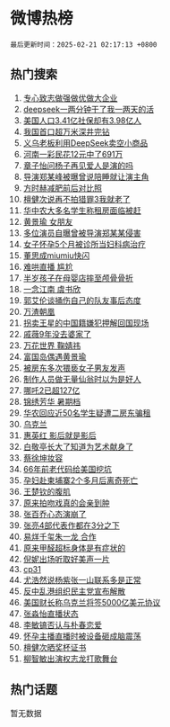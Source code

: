 # 微博热榜

`最后更新时间：2025-02-21 02:17:13 +0800`

## 热门搜索

1. [专心致志做强做优做大企业](https://m.weibo.cn/search?containerid=100103type%3D1%26t%3D10%26q%3D%23%E4%B8%93%E5%BF%83%E8%87%B4%E5%BF%97%E5%81%9A%E5%BC%BA%E5%81%9A%E4%BC%98%E5%81%9A%E5%A4%A7%E4%BC%81%E4%B8%9A%23&stream_entry_id=51&isnewpage=1&extparam=seat%3D1%26q%3D%2523%25E4%25B8%2593%25E5%25BF%2583%25E8%2587%25B4%25E5%25BF%2597%25E5%2581%259A%25E5%25BC%25BA%25E5%2581%259A%25E4%25BC%2598%25E5%2581%259A%25E5%25A4%25A7%25E4%25BC%2581%25E4%25B8%259A%2523%26filter_type%3Drealtimehot%26stream_entry_id%3D51%26c_type%3D51%26dgr%3D0%26cate%3D10103%26pos%3D0%26display_time%3D1740075431%26pre_seqid%3D1740075431488018945603)
1. [deepseek一两分钟干了我一两天的活](https://m.weibo.cn/search?containerid=100103type%3D1%26t%3D10%26q%3D%23deepseek%E4%B8%80%E4%B8%A4%E5%88%86%E9%92%9F%E5%B9%B2%E4%BA%86%E6%88%91%E4%B8%80%E4%B8%A4%E5%A4%A9%E7%9A%84%E6%B4%BB%23&stream_entry_id=31&isnewpage=1&extparam=seat%3D1%26filter_type%3Drealtimehot%26pos%3D0%26c_type%3D31%26cate%3D5001%26lcate%3D5001%26q%3D%2523deepseek%25E4%25B8%2580%25E4%25B8%25A4%25E5%2588%2586%25E9%2592%259F%25E5%25B9%25B2%25E4%25BA%2586%25E6%2588%2591%25E4%25B8%2580%25E4%25B8%25A4%25E5%25A4%25A9%25E7%259A%2584%25E6%25B4%25BB%2523%26stream_entry_id%3D31%26flag%3D16%26dgr%3D0%26realpos%3D1%26band_rank%3D1%26display_time%3D1740075431%26pre_seqid%3D1740075431488018945603)
1. [美国人口3.41亿社保却有3.98亿人](https://m.weibo.cn/search?containerid=100103type%3D1%26t%3D10%26q%3D%23%E7%BE%8E%E5%9B%BD%E4%BA%BA%E5%8F%A33.41%E4%BA%BF%E7%A4%BE%E4%BF%9D%E5%8D%B4%E6%9C%893.98%E4%BA%BF%E4%BA%BA%23&stream_entry_id=31&isnewpage=1&extparam=seat%3D1%26filter_type%3Drealtimehot%26pos%3D1%26c_type%3D31%26cate%3D5001%26lcate%3D5001%26q%3D%2523%25E7%25BE%258E%25E5%259B%25BD%25E4%25BA%25BA%25E5%258F%25A33.41%25E4%25BA%25BF%25E7%25A4%25BE%25E4%25BF%259D%25E5%258D%25B4%25E6%259C%25893.98%25E4%25BA%25BF%25E4%25BA%25BA%2523%26stream_entry_id%3D31%26flag%3D0%26dgr%3D0%26realpos%3D2%26band_rank%3D2%26display_time%3D1740075431%26pre_seqid%3D1740075431488018945603)
1. [我国首口超万米深井完钻](https://m.weibo.cn/search?containerid=100103type%3D1%26t%3D10%26q%3D%23%E6%88%91%E5%9B%BD%E9%A6%96%E5%8F%A3%E8%B6%85%E4%B8%87%E7%B1%B3%E6%B7%B1%E4%BA%95%E5%AE%8C%E9%92%BB%23&stream_entry_id=31&isnewpage=1&extparam=seat%3D1%26filter_type%3Drealtimehot%26pos%3D2%26c_type%3D31%26cate%3D5001%26lcate%3D5001%26q%3D%2523%25E6%2588%2591%25E5%259B%25BD%25E9%25A6%2596%25E5%258F%25A3%25E8%25B6%2585%25E4%25B8%2587%25E7%25B1%25B3%25E6%25B7%25B1%25E4%25BA%2595%25E5%25AE%258C%25E9%2592%25BB%2523%26stream_entry_id%3D31%26flag%3D0%26dgr%3D0%26realpos%3D3%26band_rank%3D3%26display_time%3D1740075431%26pre_seqid%3D1740075431488018945603)
1. [义乌老板利用DeepSeek卖空小商品](https://m.weibo.cn/search?containerid=100103type%3D1%26t%3D10%26q%3D%23%E4%B9%89%E4%B9%8C%E8%80%81%E6%9D%BF%E5%88%A9%E7%94%A8DeepSeek%E5%8D%96%E7%A9%BA%E5%B0%8F%E5%95%86%E5%93%81%23&stream_entry_id=31&isnewpage=1&extparam=seat%3D1%26filter_type%3Drealtimehot%26pos%3D3%26c_type%3D31%26cate%3D5001%26lcate%3D5001%26q%3D%2523%25E4%25B9%2589%25E4%25B9%258C%25E8%2580%2581%25E6%259D%25BF%25E5%2588%25A9%25E7%2594%25A8DeepSeek%25E5%258D%2596%25E7%25A9%25BA%25E5%25B0%258F%25E5%2595%2586%25E5%2593%2581%2523%26stream_entry_id%3D31%26flag%3D2%26dgr%3D0%26realpos%3D4%26band_rank%3D4%26display_time%3D1740075431%26pre_seqid%3D1740075431488018945603)
1. [河南一彩民花12元中了691万](https://m.weibo.cn/search?containerid=100103type%3D1%26t%3D10%26q%3D%23%E6%B2%B3%E5%8D%97%E4%B8%80%E5%BD%A9%E6%B0%91%E8%8A%B112%E5%85%83%E4%B8%AD%E4%BA%86691%E4%B8%87%23&stream_entry_id=31&isnewpage=1&extparam=seat%3D1%26filter_type%3Drealtimehot%26pos%3D4%26c_type%3D31%26cate%3D5001%26lcate%3D5001%26q%3D%2523%25E6%25B2%25B3%25E5%258D%2597%25E4%25B8%2580%25E5%25BD%25A9%25E6%25B0%2591%25E8%258A%25B112%25E5%2585%2583%25E4%25B8%25AD%25E4%25BA%2586691%25E4%25B8%2587%2523%26stream_entry_id%3D31%26flag%3D1%26dgr%3D0%26realpos%3D5%26band_rank%3D5%26display_time%3D1740075431%26pre_seqid%3D1740075431488018945603)
1. [章子怡问杨子再见爱人是演的吗](https://m.weibo.cn/search?containerid=100103type%3D1%26t%3D10%26q%3D%E7%AB%A0%E5%AD%90%E6%80%A1%E9%97%AE%E6%9D%A8%E5%AD%90%E5%86%8D%E8%A7%81%E7%88%B1%E4%BA%BA%E6%98%AF%E6%BC%94%E7%9A%84%E5%90%97&stream_entry_id=31&isnewpage=1&extparam=seat%3D1%26filter_type%3Drealtimehot%26pos%3D5%26c_type%3D31%26cate%3D5001%26lcate%3D5001%26q%3D%25E7%25AB%25A0%25E5%25AD%2590%25E6%2580%25A1%25E9%2597%25AE%25E6%259D%25A8%25E5%25AD%2590%25E5%2586%258D%25E8%25A7%2581%25E7%2588%25B1%25E4%25BA%25BA%25E6%2598%25AF%25E6%25BC%2594%25E7%259A%2584%25E5%2590%2597%26stream_entry_id%3D31%26flag%3D2%26dgr%3D0%26realpos%3D6%26band_rank%3D6%26display_time%3D1740075431%26pre_seqid%3D1740075431488018945603)
1. [导演郑某峰被曝曾说陪睡就让演主角](https://m.weibo.cn/search?containerid=100103type%3D1%26t%3D10%26q%3D%23%E5%AF%BC%E6%BC%94%E9%83%91%E6%9F%90%E5%B3%B0%E8%A2%AB%E6%9B%9D%E6%9B%BE%E8%AF%B4%E9%99%AA%E7%9D%A1%E5%B0%B1%E8%AE%A9%E6%BC%94%E4%B8%BB%E8%A7%92%23&stream_entry_id=31&isnewpage=1&extparam=seat%3D1%26filter_type%3Drealtimehot%26pos%3D6%26c_type%3D31%26cate%3D5001%26lcate%3D5001%26q%3D%2523%25E5%25AF%25BC%25E6%25BC%2594%25E9%2583%2591%25E6%259F%2590%25E5%25B3%25B0%25E8%25A2%25AB%25E6%259B%259D%25E6%259B%25BE%25E8%25AF%25B4%25E9%2599%25AA%25E7%259D%25A1%25E5%25B0%25B1%25E8%25AE%25A9%25E6%25BC%2594%25E4%25B8%25BB%25E8%25A7%2592%2523%26stream_entry_id%3D31%26flag%3D0%26dgr%3D0%26realpos%3D7%26band_rank%3D7%26display_time%3D1740075431%26pre_seqid%3D1740075431488018945603)
1. [方时赫减肥前后对比照](https://m.weibo.cn/search?containerid=100103type%3D1%26t%3D10%26q%3D%23%E6%96%B9%E6%97%B6%E8%B5%AB%E5%87%8F%E8%82%A5%E5%89%8D%E5%90%8E%E5%AF%B9%E6%AF%94%E7%85%A7%23&stream_entry_id=31&isnewpage=1&extparam=seat%3D1%26filter_type%3Drealtimehot%26pos%3D7%26c_type%3D31%26cate%3D5001%26lcate%3D5001%26q%3D%2523%25E6%2596%25B9%25E6%2597%25B6%25E8%25B5%25AB%25E5%2587%258F%25E8%2582%25A5%25E5%2589%258D%25E5%2590%258E%25E5%25AF%25B9%25E6%25AF%2594%25E7%2585%25A7%2523%26stream_entry_id%3D31%26flag%3D0%26dgr%3D0%26realpos%3D8%26band_rank%3D8%26display_time%3D1740075431%26pre_seqid%3D1740075431488018945603)
1. [檀健次说再不拍猎罪3我就老了](https://m.weibo.cn/search?containerid=100103type%3D1%26t%3D10%26q%3D%23%E6%AA%80%E5%81%A5%E6%AC%A1%E8%AF%B4%E5%86%8D%E4%B8%8D%E6%8B%8D%E7%8C%8E%E7%BD%AA3%E6%88%91%E5%B0%B1%E8%80%81%E4%BA%86%23&stream_entry_id=31&isnewpage=1&extparam=seat%3D1%26filter_type%3Drealtimehot%26pos%3D8%26c_type%3D31%26cate%3D5001%26lcate%3D5001%26q%3D%2523%25E6%25AA%2580%25E5%2581%25A5%25E6%25AC%25A1%25E8%25AF%25B4%25E5%2586%258D%25E4%25B8%258D%25E6%258B%258D%25E7%258C%258E%25E7%25BD%25AA3%25E6%2588%2591%25E5%25B0%25B1%25E8%2580%2581%25E4%25BA%2586%2523%26stream_entry_id%3D31%26flag%3D0%26dgr%3D0%26realpos%3D9%26band_rank%3D9%26display_time%3D1740075431%26pre_seqid%3D1740075431488018945603)
1. [华中农大多名学生称租房面临被赶](https://m.weibo.cn/search?containerid=100103type%3D1%26t%3D10%26q%3D%23%E5%8D%8E%E4%B8%AD%E5%86%9C%E5%A4%A7%E5%A4%9A%E5%90%8D%E5%AD%A6%E7%94%9F%E7%A7%B0%E7%A7%9F%E6%88%BF%E9%9D%A2%E4%B8%B4%E8%A2%AB%E8%B5%B6%23&stream_entry_id=31&isnewpage=1&extparam=seat%3D1%26filter_type%3Drealtimehot%26pos%3D9%26c_type%3D31%26cate%3D5001%26lcate%3D5001%26q%3D%2523%25E5%258D%258E%25E4%25B8%25AD%25E5%2586%259C%25E5%25A4%25A7%25E5%25A4%259A%25E5%2590%258D%25E5%25AD%25A6%25E7%2594%259F%25E7%25A7%25B0%25E7%25A7%259F%25E6%2588%25BF%25E9%259D%25A2%25E4%25B8%25B4%25E8%25A2%25AB%25E8%25B5%25B6%2523%26stream_entry_id%3D31%26flag%3D1%26dgr%3D0%26realpos%3D10%26band_rank%3D10%26display_time%3D1740075431%26pre_seqid%3D1740075431488018945603)
1. [黄景瑜 女朋友](https://m.weibo.cn/search?containerid=100103type%3D1%26t%3D10%26q%3D%E9%BB%84%E6%99%AF%E7%91%9C+%E5%A5%B3%E6%9C%8B%E5%8F%8B&stream_entry_id=31&isnewpage=1&extparam=seat%3D1%26filter_type%3Drealtimehot%26pos%3D10%26c_type%3D31%26cate%3D5001%26lcate%3D5001%26q%3D%25E9%25BB%2584%25E6%2599%25AF%25E7%2591%259C%2520%25E5%25A5%25B3%25E6%259C%258B%25E5%258F%258B%26stream_entry_id%3D31%26flag%3D2%26dgr%3D0%26realpos%3D11%26band_rank%3D11%26display_time%3D1740075431%26pre_seqid%3D1740075431488018945603)
1. [多位演员自曝曾被导演郑某某侵害](https://m.weibo.cn/search?containerid=100103type%3D1%26t%3D10%26q%3D%23%E5%A4%9A%E4%BD%8D%E6%BC%94%E5%91%98%E8%87%AA%E6%9B%9D%E6%9B%BE%E8%A2%AB%E5%AF%BC%E6%BC%94%E9%83%91%E6%9F%90%E6%9F%90%E4%BE%B5%E5%AE%B3%23&stream_entry_id=31&isnewpage=1&extparam=seat%3D1%26filter_type%3Drealtimehot%26pos%3D11%26c_type%3D31%26cate%3D5001%26lcate%3D5001%26q%3D%2523%25E5%25A4%259A%25E4%25BD%258D%25E6%25BC%2594%25E5%2591%2598%25E8%2587%25AA%25E6%259B%259D%25E6%259B%25BE%25E8%25A2%25AB%25E5%25AF%25BC%25E6%25BC%2594%25E9%2583%2591%25E6%259F%2590%25E6%259F%2590%25E4%25BE%25B5%25E5%25AE%25B3%2523%26stream_entry_id%3D31%26flag%3D2%26dgr%3D0%26realpos%3D12%26band_rank%3D12%26display_time%3D1740075431%26pre_seqid%3D1740075431488018945603)
1. [女子怀孕5个月被诊所当妇科病治疗](https://m.weibo.cn/search?containerid=100103type%3D1%26t%3D10%26q%3D%23%E5%A5%B3%E5%AD%90%E6%80%80%E5%AD%955%E4%B8%AA%E6%9C%88%E8%A2%AB%E8%AF%8A%E6%89%80%E5%BD%93%E5%A6%87%E7%A7%91%E7%97%85%E6%B2%BB%E7%96%97%23&stream_entry_id=31&isnewpage=1&extparam=seat%3D1%26filter_type%3Drealtimehot%26pos%3D12%26c_type%3D31%26cate%3D5001%26lcate%3D5001%26q%3D%2523%25E5%25A5%25B3%25E5%25AD%2590%25E6%2580%2580%25E5%25AD%25955%25E4%25B8%25AA%25E6%259C%2588%25E8%25A2%25AB%25E8%25AF%258A%25E6%2589%2580%25E5%25BD%2593%25E5%25A6%2587%25E7%25A7%2591%25E7%2597%2585%25E6%25B2%25BB%25E7%2596%2597%2523%26stream_entry_id%3D31%26flag%3D2%26dgr%3D0%26realpos%3D13%26band_rank%3D13%26display_time%3D1740075431%26pre_seqid%3D1740075431488018945603)
1. [董思成miumiu快闪](https://m.weibo.cn/search?containerid=100103type%3D1%26t%3D10%26q%3D%23%E8%91%A3%E6%80%9D%E6%88%90miumiu%E5%BF%AB%E9%97%AA%23&stream_entry_id=31&isnewpage=1&extparam=seat%3D1%26filter_type%3Drealtimehot%26pos%3D13%26c_type%3D31%26cate%3D5001%26lcate%3D5001%26q%3D%2523%25E8%2591%25A3%25E6%2580%259D%25E6%2588%2590miumiu%25E5%25BF%25AB%25E9%2597%25AA%2523%26stream_entry_id%3D31%26flag%3D1%26dgr%3D0%26realpos%3D14%26band_rank%3D14%26display_time%3D1740075431%26pre_seqid%3D1740075431488018945603)
1. [难哄直播 尴尬](https://m.weibo.cn/search?containerid=100103type%3D1%26t%3D10%26q%3D%E9%9A%BE%E5%93%84%E7%9B%B4%E6%92%AD+%E5%B0%B4%E5%B0%AC&stream_entry_id=31&isnewpage=1&extparam=seat%3D1%26filter_type%3Drealtimehot%26pos%3D14%26c_type%3D31%26cate%3D5001%26lcate%3D5001%26q%3D%25E9%259A%25BE%25E5%2593%2584%25E7%259B%25B4%25E6%2592%25AD%2520%25E5%25B0%25B4%25E5%25B0%25AC%26stream_entry_id%3D31%26flag%3D0%26dgr%3D0%26realpos%3D15%26band_rank%3D15%26display_time%3D1740075431%26pre_seqid%3D1740075431488018945603)
1. [半岁孩子在母婴店摔至颅骨骨折](https://m.weibo.cn/search?containerid=100103type%3D1%26t%3D10%26q%3D%23%E5%8D%8A%E5%B2%81%E5%AD%A9%E5%AD%90%E5%9C%A8%E6%AF%8D%E5%A9%B4%E5%BA%97%E6%91%94%E8%87%B3%E9%A2%85%E9%AA%A8%E9%AA%A8%E6%8A%98%23&stream_entry_id=31&isnewpage=1&extparam=seat%3D1%26filter_type%3Drealtimehot%26pos%3D15%26c_type%3D31%26cate%3D5001%26lcate%3D5001%26q%3D%2523%25E5%258D%258A%25E5%25B2%2581%25E5%25AD%25A9%25E5%25AD%2590%25E5%259C%25A8%25E6%25AF%258D%25E5%25A9%25B4%25E5%25BA%2597%25E6%2591%2594%25E8%2587%25B3%25E9%25A2%2585%25E9%25AA%25A8%25E9%25AA%25A8%25E6%258A%2598%2523%26stream_entry_id%3D31%26flag%3D0%26dgr%3D0%26realpos%3D16%26band_rank%3D16%26display_time%3D1740075431%26pre_seqid%3D1740075431488018945603)
1. [一念江南 虞书欣](https://m.weibo.cn/search?containerid=100103type%3D1%26t%3D10%26q%3D%E4%B8%80%E5%BF%B5%E6%B1%9F%E5%8D%97+%E8%99%9E%E4%B9%A6%E6%AC%A3&stream_entry_id=31&isnewpage=1&extparam=seat%3D1%26filter_type%3Drealtimehot%26pos%3D16%26c_type%3D31%26cate%3D5001%26lcate%3D5001%26q%3D%25E4%25B8%2580%25E5%25BF%25B5%25E6%25B1%259F%25E5%258D%2597%2520%25E8%2599%259E%25E4%25B9%25A6%25E6%25AC%25A3%26stream_entry_id%3D31%26flag%3D0%26dgr%3D0%26realpos%3D17%26band_rank%3D17%26display_time%3D1740075431%26pre_seqid%3D1740075431488018945603)
1. [郭艾伦谈捅伤自己的队友事后态度](https://m.weibo.cn/search?containerid=100103type%3D1%26t%3D10%26q%3D%23%E9%83%AD%E8%89%BE%E4%BC%A6%E8%B0%88%E6%8D%85%E4%BC%A4%E8%87%AA%E5%B7%B1%E7%9A%84%E9%98%9F%E5%8F%8B%E4%BA%8B%E5%90%8E%E6%80%81%E5%BA%A6%23&stream_entry_id=31&isnewpage=1&extparam=seat%3D1%26filter_type%3Drealtimehot%26pos%3D17%26c_type%3D31%26cate%3D5001%26lcate%3D5001%26q%3D%2523%25E9%2583%25AD%25E8%2589%25BE%25E4%25BC%25A6%25E8%25B0%2588%25E6%258D%2585%25E4%25BC%25A4%25E8%2587%25AA%25E5%25B7%25B1%25E7%259A%2584%25E9%2598%259F%25E5%258F%258B%25E4%25BA%258B%25E5%2590%258E%25E6%2580%2581%25E5%25BA%25A6%2523%26stream_entry_id%3D31%26flag%3D0%26dgr%3D0%26realpos%3D18%26band_rank%3D18%26display_time%3D1740075431%26pre_seqid%3D1740075431488018945603)
1. [万渣朝凰](https://m.weibo.cn/search?containerid=100103type%3D1%26t%3D10%26q%3D%E4%B8%87%E6%B8%A3%E6%9C%9D%E5%87%B0&stream_entry_id=31&isnewpage=1&extparam=seat%3D1%26filter_type%3Drealtimehot%26pos%3D18%26c_type%3D31%26cate%3D5001%26lcate%3D5001%26q%3D%25E4%25B8%2587%25E6%25B8%25A3%25E6%259C%259D%25E5%2587%25B0%26stream_entry_id%3D31%26flag%3D0%26dgr%3D0%26realpos%3D19%26band_rank%3D19%26display_time%3D1740075431%26pre_seqid%3D1740075431488018945603)
1. [拐卖王星的中国籍嫌犯押解回国现场](https://m.weibo.cn/search?containerid=100103type%3D1%26t%3D10%26q%3D%23%E6%8B%90%E5%8D%96%E7%8E%8B%E6%98%9F%E7%9A%84%E4%B8%AD%E5%9B%BD%E7%B1%8D%E5%AB%8C%E7%8A%AF%E6%8A%BC%E8%A7%A3%E5%9B%9E%E5%9B%BD%E7%8E%B0%E5%9C%BA%23&stream_entry_id=31&isnewpage=1&extparam=seat%3D1%26filter_type%3Drealtimehot%26pos%3D19%26c_type%3D31%26cate%3D5001%26lcate%3D5001%26q%3D%2523%25E6%258B%2590%25E5%258D%2596%25E7%258E%258B%25E6%2598%259F%25E7%259A%2584%25E4%25B8%25AD%25E5%259B%25BD%25E7%25B1%258D%25E5%25AB%258C%25E7%258A%25AF%25E6%258A%25BC%25E8%25A7%25A3%25E5%259B%259E%25E5%259B%25BD%25E7%258E%25B0%25E5%259C%25BA%2523%26stream_entry_id%3D31%26flag%3D0%26dgr%3D0%26realpos%3D20%26band_rank%3D20%26display_time%3D1740075431%26pre_seqid%3D1740075431488018945603)
1. [戚薇9年没去婆家了](https://m.weibo.cn/search?containerid=100103type%3D1%26t%3D10%26q%3D%23%E6%88%9A%E8%96%879%E5%B9%B4%E6%B2%A1%E5%8E%BB%E5%A9%86%E5%AE%B6%E4%BA%86%23&stream_entry_id=31&isnewpage=1&extparam=seat%3D1%26filter_type%3Drealtimehot%26pos%3D20%26c_type%3D31%26cate%3D5001%26lcate%3D5001%26q%3D%2523%25E6%2588%259A%25E8%2596%25879%25E5%25B9%25B4%25E6%25B2%25A1%25E5%258E%25BB%25E5%25A9%2586%25E5%25AE%25B6%25E4%25BA%2586%2523%26stream_entry_id%3D31%26flag%3D0%26dgr%3D0%26realpos%3D21%26band_rank%3D21%26display_time%3D1740075431%26pre_seqid%3D1740075431488018945603)
1. [万花世界 鞠婧祎](https://m.weibo.cn/search?containerid=100103type%3D1%26t%3D10%26q%3D%E4%B8%87%E8%8A%B1%E4%B8%96%E7%95%8C+%E9%9E%A0%E5%A9%A7%E7%A5%8E&stream_entry_id=31&isnewpage=1&extparam=seat%3D1%26filter_type%3Drealtimehot%26pos%3D21%26c_type%3D31%26cate%3D5001%26lcate%3D5001%26q%3D%25E4%25B8%2587%25E8%258A%25B1%25E4%25B8%2596%25E7%2595%258C%2520%25E9%259E%25A0%25E5%25A9%25A7%25E7%25A5%258E%26stream_entry_id%3D31%26flag%3D0%26dgr%3D0%26realpos%3D22%26band_rank%3D22%26display_time%3D1740075431%26pre_seqid%3D1740075431488018945603)
1. [富国岛偶遇黄景瑜](https://m.weibo.cn/search?containerid=100103type%3D1%26t%3D10%26q%3D%23%E5%AF%8C%E5%9B%BD%E5%B2%9B%E5%81%B6%E9%81%87%E9%BB%84%E6%99%AF%E7%91%9C%23&stream_entry_id=31&isnewpage=1&extparam=seat%3D1%26filter_type%3Drealtimehot%26pos%3D22%26c_type%3D31%26cate%3D5001%26lcate%3D5001%26q%3D%2523%25E5%25AF%258C%25E5%259B%25BD%25E5%25B2%259B%25E5%2581%25B6%25E9%2581%2587%25E9%25BB%2584%25E6%2599%25AF%25E7%2591%259C%2523%26stream_entry_id%3D31%26flag%3D0%26dgr%3D0%26realpos%3D23%26band_rank%3D23%26display_time%3D1740075431%26pre_seqid%3D1740075431488018945603)
1. [被房东多次猥亵女子男友发声](https://m.weibo.cn/search?containerid=100103type%3D1%26t%3D10%26q%3D%23%E8%A2%AB%E6%88%BF%E4%B8%9C%E5%A4%9A%E6%AC%A1%E7%8C%A5%E4%BA%B5%E5%A5%B3%E5%AD%90%E7%94%B7%E5%8F%8B%E5%8F%91%E5%A3%B0%23&stream_entry_id=31&isnewpage=1&extparam=seat%3D1%26filter_type%3Drealtimehot%26pos%3D23%26c_type%3D31%26cate%3D5001%26lcate%3D5001%26q%3D%2523%25E8%25A2%25AB%25E6%2588%25BF%25E4%25B8%259C%25E5%25A4%259A%25E6%25AC%25A1%25E7%258C%25A5%25E4%25BA%25B5%25E5%25A5%25B3%25E5%25AD%2590%25E7%2594%25B7%25E5%258F%258B%25E5%258F%2591%25E5%25A3%25B0%2523%26stream_entry_id%3D31%26flag%3D0%26dgr%3D0%26realpos%3D24%26band_rank%3D24%26display_time%3D1740075431%26pre_seqid%3D1740075431488018945603)
1. [制作人员做无量仙翁时以为是好人](https://m.weibo.cn/search?containerid=100103type%3D1%26t%3D10%26q%3D%23%E5%88%B6%E4%BD%9C%E4%BA%BA%E5%91%98%E5%81%9A%E6%97%A0%E9%87%8F%E4%BB%99%E7%BF%81%E6%97%B6%E4%BB%A5%E4%B8%BA%E6%98%AF%E5%A5%BD%E4%BA%BA%23&stream_entry_id=31&isnewpage=1&extparam=seat%3D1%26filter_type%3Drealtimehot%26pos%3D24%26c_type%3D31%26cate%3D5001%26lcate%3D5001%26q%3D%2523%25E5%2588%25B6%25E4%25BD%259C%25E4%25BA%25BA%25E5%2591%2598%25E5%2581%259A%25E6%2597%25A0%25E9%2587%258F%25E4%25BB%2599%25E7%25BF%2581%25E6%2597%25B6%25E4%25BB%25A5%25E4%25B8%25BA%25E6%2598%25AF%25E5%25A5%25BD%25E4%25BA%25BA%2523%26stream_entry_id%3D31%26flag%3D0%26dgr%3D0%26realpos%3D25%26band_rank%3D25%26display_time%3D1740075431%26pre_seqid%3D1740075431488018945603)
1. [哪吒2已超127亿](https://m.weibo.cn/search?containerid=100103type%3D1%26t%3D10%26q%3D%23%E5%93%AA%E5%90%922%E5%B7%B2%E8%B6%85127%E4%BA%BF%23&stream_entry_id=31&isnewpage=1&extparam=seat%3D1%26filter_type%3Drealtimehot%26pos%3D25%26c_type%3D31%26cate%3D5001%26lcate%3D5001%26q%3D%2523%25E5%2593%25AA%25E5%2590%25922%25E5%25B7%25B2%25E8%25B6%2585127%25E4%25BA%25BF%2523%26stream_entry_id%3D31%26flag%3D0%26dgr%3D0%26realpos%3D26%26band_rank%3D26%26display_time%3D1740075431%26pre_seqid%3D1740075431488018945603)
1. [锦绣芳华 暑期档](https://m.weibo.cn/search?containerid=100103type%3D1%26t%3D10%26q%3D%E9%94%A6%E7%BB%A3%E8%8A%B3%E5%8D%8E+%E6%9A%91%E6%9C%9F%E6%A1%A3&stream_entry_id=31&isnewpage=1&extparam=seat%3D1%26filter_type%3Drealtimehot%26pos%3D26%26c_type%3D31%26cate%3D5001%26lcate%3D5001%26q%3D%25E9%2594%25A6%25E7%25BB%25A3%25E8%258A%25B3%25E5%258D%258E%2520%25E6%259A%2591%25E6%259C%259F%25E6%25A1%25A3%26stream_entry_id%3D31%26flag%3D0%26dgr%3D0%26realpos%3D27%26band_rank%3D27%26display_time%3D1740075431%26pre_seqid%3D1740075431488018945603)
1. [华农回应近50名学生疑遭二房东骗租](https://m.weibo.cn/search?containerid=100103type%3D1%26t%3D10%26q%3D%23%E5%8D%8E%E5%86%9C%E5%9B%9E%E5%BA%94%E8%BF%9150%E5%90%8D%E5%AD%A6%E7%94%9F%E7%96%91%E9%81%AD%E4%BA%8C%E6%88%BF%E4%B8%9C%E9%AA%97%E7%A7%9F%23&stream_entry_id=31&isnewpage=1&extparam=seat%3D1%26filter_type%3Drealtimehot%26pos%3D27%26c_type%3D31%26cate%3D5001%26lcate%3D5001%26q%3D%2523%25E5%258D%258E%25E5%2586%259C%25E5%259B%259E%25E5%25BA%2594%25E8%25BF%259150%25E5%2590%258D%25E5%25AD%25A6%25E7%2594%259F%25E7%2596%2591%25E9%2581%25AD%25E4%25BA%258C%25E6%2588%25BF%25E4%25B8%259C%25E9%25AA%2597%25E7%25A7%259F%2523%26stream_entry_id%3D31%26flag%3D1%26dgr%3D0%26realpos%3D28%26band_rank%3D28%26display_time%3D1740075431%26pre_seqid%3D1740075431488018945603)
1. [乌克兰](https://m.weibo.cn/search?containerid=100103type%3D1%26t%3D10%26q%3D%E4%B9%8C%E5%85%8B%E5%85%B0&stream_entry_id=31&isnewpage=1&extparam=seat%3D1%26filter_type%3Drealtimehot%26pos%3D28%26c_type%3D31%26cate%3D5001%26lcate%3D5001%26q%3D%25E4%25B9%258C%25E5%2585%258B%25E5%2585%25B0%26stream_entry_id%3D31%26flag%3D0%26dgr%3D0%26realpos%3D29%26band_rank%3D29%26display_time%3D1740075431%26pre_seqid%3D1740075431488018945603)
1. [惠英红 影后就是影后](https://m.weibo.cn/search?containerid=100103type%3D1%26t%3D10%26q%3D%E6%83%A0%E8%8B%B1%E7%BA%A2+%E5%BD%B1%E5%90%8E%E5%B0%B1%E6%98%AF%E5%BD%B1%E5%90%8E&stream_entry_id=31&isnewpage=1&extparam=seat%3D1%26filter_type%3Drealtimehot%26pos%3D29%26c_type%3D31%26cate%3D5001%26lcate%3D5001%26q%3D%25E6%2583%25A0%25E8%258B%25B1%25E7%25BA%25A2%2520%25E5%25BD%25B1%25E5%2590%258E%25E5%25B0%25B1%25E6%2598%25AF%25E5%25BD%25B1%25E5%2590%258E%26stream_entry_id%3D31%26flag%3D0%26dgr%3D0%26realpos%3D30%26band_rank%3D30%26display_time%3D1740075431%26pre_seqid%3D1740075431488018945603)
1. [白敬亭长大了知道为艺术献身了](https://m.weibo.cn/search?containerid=100103type%3D1%26t%3D10%26q%3D%E7%99%BD%E6%95%AC%E4%BA%AD%E9%95%BF%E5%A4%A7%E4%BA%86%E7%9F%A5%E9%81%93%E4%B8%BA%E8%89%BA%E6%9C%AF%E7%8C%AE%E8%BA%AB%E4%BA%86&stream_entry_id=31&isnewpage=1&extparam=seat%3D1%26filter_type%3Drealtimehot%26pos%3D30%26c_type%3D31%26cate%3D5001%26lcate%3D5001%26q%3D%25E7%2599%25BD%25E6%2595%25AC%25E4%25BA%25AD%25E9%2595%25BF%25E5%25A4%25A7%25E4%25BA%2586%25E7%259F%25A5%25E9%2581%2593%25E4%25B8%25BA%25E8%2589%25BA%25E6%259C%25AF%25E7%258C%25AE%25E8%25BA%25AB%25E4%25BA%2586%26stream_entry_id%3D31%26flag%3D1%26dgr%3D0%26realpos%3D31%26band_rank%3D31%26display_time%3D1740075431%26pre_seqid%3D1740075431488018945603)
1. [蔡徐坤妆容](https://m.weibo.cn/search?containerid=100103type%3D1%26t%3D10%26q%3D%E8%94%A1%E5%BE%90%E5%9D%A4%E5%A6%86%E5%AE%B9&stream_entry_id=31&isnewpage=1&extparam=seat%3D1%26filter_type%3Drealtimehot%26pos%3D31%26c_type%3D31%26cate%3D5001%26lcate%3D5001%26q%3D%25E8%2594%25A1%25E5%25BE%2590%25E5%259D%25A4%25E5%25A6%2586%25E5%25AE%25B9%26stream_entry_id%3D31%26flag%3D0%26dgr%3D0%26realpos%3D32%26band_rank%3D32%26display_time%3D1740075431%26pre_seqid%3D1740075431488018945603)
1. [66年前老代码给美国挖坑](https://m.weibo.cn/search?containerid=100103type%3D1%26t%3D10%26q%3D%2366%E5%B9%B4%E5%89%8D%E8%80%81%E4%BB%A3%E7%A0%81%E7%BB%99%E7%BE%8E%E5%9B%BD%E6%8C%96%E5%9D%91%23&stream_entry_id=31&isnewpage=1&extparam=seat%3D1%26filter_type%3Drealtimehot%26pos%3D32%26c_type%3D31%26cate%3D5001%26lcate%3D5001%26q%3D%252366%25E5%25B9%25B4%25E5%2589%258D%25E8%2580%2581%25E4%25BB%25A3%25E7%25A0%2581%25E7%25BB%2599%25E7%25BE%258E%25E5%259B%25BD%25E6%258C%2596%25E5%259D%2591%2523%26stream_entry_id%3D31%26flag%3D1%26dgr%3D0%26realpos%3D33%26band_rank%3D33%26display_time%3D1740075431%26pre_seqid%3D1740075431488018945603)
1. [孕妇赴柬埔寨2个多月后离奇死亡](https://m.weibo.cn/search?containerid=100103type%3D1%26t%3D10%26q%3D%23%E5%AD%95%E5%A6%87%E8%B5%B4%E6%9F%AC%E5%9F%94%E5%AF%A82%E4%B8%AA%E5%A4%9A%E6%9C%88%E5%90%8E%E7%A6%BB%E5%A5%87%E6%AD%BB%E4%BA%A1%23&stream_entry_id=31&isnewpage=1&extparam=seat%3D1%26filter_type%3Drealtimehot%26pos%3D33%26c_type%3D31%26cate%3D5001%26lcate%3D5001%26q%3D%2523%25E5%25AD%2595%25E5%25A6%2587%25E8%25B5%25B4%25E6%259F%25AC%25E5%259F%2594%25E5%25AF%25A82%25E4%25B8%25AA%25E5%25A4%259A%25E6%259C%2588%25E5%2590%258E%25E7%25A6%25BB%25E5%25A5%2587%25E6%25AD%25BB%25E4%25BA%25A1%2523%26stream_entry_id%3D31%26flag%3D0%26dgr%3D0%26realpos%3D34%26band_rank%3D34%26display_time%3D1740075431%26pre_seqid%3D1740075431488018945603)
1. [王楚钦的腹肌](https://m.weibo.cn/search?containerid=100103type%3D1%26t%3D10%26q%3D%E7%8E%8B%E6%A5%9A%E9%92%A6%E7%9A%84%E8%85%B9%E8%82%8C&stream_entry_id=31&isnewpage=1&extparam=seat%3D1%26filter_type%3Drealtimehot%26pos%3D34%26c_type%3D31%26cate%3D5001%26lcate%3D5001%26q%3D%25E7%258E%258B%25E6%25A5%259A%25E9%2592%25A6%25E7%259A%2584%25E8%2585%25B9%25E8%2582%258C%26stream_entry_id%3D31%26flag%3D0%26dgr%3D0%26realpos%3D35%26band_rank%3D35%26display_time%3D1740075431%26pre_seqid%3D1740075431488018945603)
1. [原来拍吻戏真的会亲到肿](https://m.weibo.cn/search?containerid=100103type%3D1%26t%3D10%26q%3D%E5%8E%9F%E6%9D%A5%E6%8B%8D%E5%90%BB%E6%88%8F%E7%9C%9F%E7%9A%84%E4%BC%9A%E4%BA%B2%E5%88%B0%E8%82%BF&stream_entry_id=31&isnewpage=1&extparam=seat%3D1%26filter_type%3Drealtimehot%26pos%3D35%26c_type%3D31%26cate%3D5001%26lcate%3D5001%26q%3D%25E5%258E%259F%25E6%259D%25A5%25E6%258B%258D%25E5%2590%25BB%25E6%2588%258F%25E7%259C%259F%25E7%259A%2584%25E4%25BC%259A%25E4%25BA%25B2%25E5%2588%25B0%25E8%2582%25BF%26stream_entry_id%3D31%26flag%3D0%26dgr%3D0%26realpos%3D36%26band_rank%3D36%26display_time%3D1740075431%26pre_seqid%3D1740075431488018945603)
1. [张百乔心态演崩了](https://m.weibo.cn/search?containerid=100103type%3D1%26t%3D10%26q%3D%E5%BC%A0%E7%99%BE%E4%B9%94%E5%BF%83%E6%80%81%E6%BC%94%E5%B4%A9%E4%BA%86&stream_entry_id=31&isnewpage=1&extparam=seat%3D1%26filter_type%3Drealtimehot%26pos%3D36%26c_type%3D31%26cate%3D5001%26lcate%3D5001%26q%3D%25E5%25BC%25A0%25E7%2599%25BE%25E4%25B9%2594%25E5%25BF%2583%25E6%2580%2581%25E6%25BC%2594%25E5%25B4%25A9%25E4%25BA%2586%26stream_entry_id%3D31%26flag%3D0%26dgr%3D0%26realpos%3D37%26band_rank%3D37%26display_time%3D1740075431%26pre_seqid%3D1740075431488018945603)
1. [张亮4部代表作都在3分之下](https://m.weibo.cn/search?containerid=100103type%3D1%26t%3D10%26q%3D%23%E5%BC%A0%E4%BA%AE4%E9%83%A8%E4%BB%A3%E8%A1%A8%E4%BD%9C%E9%83%BD%E5%9C%A83%E5%88%86%E4%B9%8B%E4%B8%8B%23&stream_entry_id=31&isnewpage=1&extparam=seat%3D1%26filter_type%3Drealtimehot%26pos%3D37%26c_type%3D31%26cate%3D5001%26lcate%3D5001%26q%3D%2523%25E5%25BC%25A0%25E4%25BA%25AE4%25E9%2583%25A8%25E4%25BB%25A3%25E8%25A1%25A8%25E4%25BD%259C%25E9%2583%25BD%25E5%259C%25A83%25E5%2588%2586%25E4%25B9%258B%25E4%25B8%258B%2523%26stream_entry_id%3D31%26flag%3D0%26dgr%3D0%26realpos%3D38%26band_rank%3D38%26display_time%3D1740075431%26pre_seqid%3D1740075431488018945603)
1. [易烊千玺朱一龙 合作](https://m.weibo.cn/search?containerid=100103type%3D1%26t%3D10%26q%3D%E6%98%93%E7%83%8A%E5%8D%83%E7%8E%BA%E6%9C%B1%E4%B8%80%E9%BE%99+%E5%90%88%E4%BD%9C&stream_entry_id=31&isnewpage=1&extparam=seat%3D1%26filter_type%3Drealtimehot%26pos%3D38%26c_type%3D31%26cate%3D5001%26lcate%3D5001%26q%3D%25E6%2598%2593%25E7%2583%258A%25E5%258D%2583%25E7%258E%25BA%25E6%259C%25B1%25E4%25B8%2580%25E9%25BE%2599%2520%25E5%2590%2588%25E4%25BD%259C%26stream_entry_id%3D31%26flag%3D0%26dgr%3D0%26realpos%3D39%26band_rank%3D39%26display_time%3D1740075431%26pre_seqid%3D1740075431488018945603)
1. [原来甲醛超标身体是有症状的](https://m.weibo.cn/search?containerid=100103type%3D1%26t%3D10%26q%3D%23%E5%8E%9F%E6%9D%A5%E7%94%B2%E9%86%9B%E8%B6%85%E6%A0%87%E8%BA%AB%E4%BD%93%E6%98%AF%E6%9C%89%E7%97%87%E7%8A%B6%E7%9A%84%23&stream_entry_id=31&isnewpage=1&extparam=seat%3D1%26filter_type%3Drealtimehot%26pos%3D39%26c_type%3D31%26cate%3D5001%26lcate%3D5001%26q%3D%2523%25E5%258E%259F%25E6%259D%25A5%25E7%2594%25B2%25E9%2586%259B%25E8%25B6%2585%25E6%25A0%2587%25E8%25BA%25AB%25E4%25BD%2593%25E6%2598%25AF%25E6%259C%2589%25E7%2597%2587%25E7%258A%25B6%25E7%259A%2584%2523%26stream_entry_id%3D31%26flag%3D0%26dgr%3D0%26realpos%3D40%26band_rank%3D40%26display_time%3D1740075431%26pre_seqid%3D1740075431488018945603)
1. [倪妮出场听取好美声一片](https://m.weibo.cn/search?containerid=100103type%3D1%26t%3D10%26q%3D%23%E5%80%AA%E5%A6%AE%E5%87%BA%E5%9C%BA%E5%90%AC%E5%8F%96%E5%A5%BD%E7%BE%8E%E5%A3%B0%E4%B8%80%E7%89%87%23&stream_entry_id=31&isnewpage=1&extparam=seat%3D1%26filter_type%3Drealtimehot%26pos%3D40%26c_type%3D31%26cate%3D5001%26lcate%3D5001%26q%3D%2523%25E5%2580%25AA%25E5%25A6%25AE%25E5%2587%25BA%25E5%259C%25BA%25E5%2590%25AC%25E5%258F%2596%25E5%25A5%25BD%25E7%25BE%258E%25E5%25A3%25B0%25E4%25B8%2580%25E7%2589%2587%2523%26stream_entry_id%3D31%26flag%3D0%26dgr%3D0%26realpos%3D41%26band_rank%3D41%26display_time%3D1740075431%26pre_seqid%3D1740075431488018945603)
1. [cp31](https://m.weibo.cn/search?containerid=100103type%3D1%26t%3D10%26q%3Dcp31&stream_entry_id=31&isnewpage=1&extparam=seat%3D1%26filter_type%3Drealtimehot%26pos%3D41%26c_type%3D31%26cate%3D5001%26lcate%3D5001%26q%3Dcp31%26stream_entry_id%3D31%26flag%3D0%26dgr%3D0%26realpos%3D42%26band_rank%3D42%26display_time%3D1740075431%26pre_seqid%3D1740075431488018945603)
1. [尤浩然说杨紫张一山联系多是正常](https://m.weibo.cn/search?containerid=100103type%3D1%26t%3D10%26q%3D%23%E5%B0%A4%E6%B5%A9%E7%84%B6%E8%AF%B4%E6%9D%A8%E7%B4%AB%E5%BC%A0%E4%B8%80%E5%B1%B1%E8%81%94%E7%B3%BB%E5%A4%9A%E6%98%AF%E6%AD%A3%E5%B8%B8%23&stream_entry_id=31&isnewpage=1&extparam=seat%3D1%26filter_type%3Drealtimehot%26pos%3D42%26c_type%3D31%26cate%3D5001%26lcate%3D5001%26q%3D%2523%25E5%25B0%25A4%25E6%25B5%25A9%25E7%2584%25B6%25E8%25AF%25B4%25E6%259D%25A8%25E7%25B4%25AB%25E5%25BC%25A0%25E4%25B8%2580%25E5%25B1%25B1%25E8%2581%2594%25E7%25B3%25BB%25E5%25A4%259A%25E6%2598%25AF%25E6%25AD%25A3%25E5%25B8%25B8%2523%26stream_entry_id%3D31%26flag%3D0%26dgr%3D0%26realpos%3D43%26band_rank%3D43%26display_time%3D1740075431%26pre_seqid%3D1740075431488018945603)
1. [反中乱港组织民主党宣布解散](https://m.weibo.cn/search?containerid=100103type%3D1%26t%3D10%26q%3D%23%E5%8F%8D%E4%B8%AD%E4%B9%B1%E6%B8%AF%E7%BB%84%E7%BB%87%E6%B0%91%E4%B8%BB%E5%85%9A%E5%AE%A3%E5%B8%83%E8%A7%A3%E6%95%A3%23&stream_entry_id=31&isnewpage=1&extparam=seat%3D1%26filter_type%3Drealtimehot%26pos%3D43%26c_type%3D31%26cate%3D5001%26lcate%3D5001%26q%3D%2523%25E5%258F%258D%25E4%25B8%25AD%25E4%25B9%25B1%25E6%25B8%25AF%25E7%25BB%2584%25E7%25BB%2587%25E6%25B0%2591%25E4%25B8%25BB%25E5%2585%259A%25E5%25AE%25A3%25E5%25B8%2583%25E8%25A7%25A3%25E6%2595%25A3%2523%26stream_entry_id%3D31%26flag%3D0%26dgr%3D0%26realpos%3D44%26band_rank%3D44%26display_time%3D1740075431%26pre_seqid%3D1740075431488018945603)
1. [美国财长称乌克兰将签5000亿美元协议](https://m.weibo.cn/search?containerid=100103type%3D1%26t%3D10%26q%3D%23%E7%BE%8E%E5%9B%BD%E8%B4%A2%E9%95%BF%E7%A7%B0%E4%B9%8C%E5%85%8B%E5%85%B0%E5%B0%86%E7%AD%BE5000%E4%BA%BF%E7%BE%8E%E5%85%83%E5%8D%8F%E8%AE%AE%23&stream_entry_id=31&isnewpage=1&extparam=seat%3D1%26filter_type%3Drealtimehot%26pos%3D44%26c_type%3D31%26cate%3D5001%26lcate%3D5001%26q%3D%2523%25E7%25BE%258E%25E5%259B%25BD%25E8%25B4%25A2%25E9%2595%25BF%25E7%25A7%25B0%25E4%25B9%258C%25E5%2585%258B%25E5%2585%25B0%25E5%25B0%2586%25E7%25AD%25BE5000%25E4%25BA%25BF%25E7%25BE%258E%25E5%2585%2583%25E5%258D%258F%25E8%25AE%25AE%2523%26stream_entry_id%3D31%26flag%3D0%26dgr%3D0%26realpos%3D45%26band_rank%3D45%26display_time%3D1740075431%26pre_seqid%3D1740075431488018945603)
1. [张淼怡直播状态](https://m.weibo.cn/search?containerid=100103type%3D1%26t%3D10%26q%3D%23%E5%BC%A0%E6%B7%BC%E6%80%A1%E7%9B%B4%E6%92%AD%E7%8A%B6%E6%80%81%23&stream_entry_id=31&isnewpage=1&extparam=seat%3D1%26filter_type%3Drealtimehot%26pos%3D45%26c_type%3D31%26cate%3D5001%26lcate%3D5001%26q%3D%2523%25E5%25BC%25A0%25E6%25B7%25BC%25E6%2580%25A1%25E7%259B%25B4%25E6%2592%25AD%25E7%258A%25B6%25E6%2580%2581%2523%26stream_entry_id%3D31%26flag%3D0%26dgr%3D0%26realpos%3D46%26band_rank%3D46%26display_time%3D1740075431%26pre_seqid%3D1740075431488018945603)
1. [李敏镐否认与朴春恋爱](https://m.weibo.cn/search?containerid=100103type%3D1%26t%3D10%26q%3D%23%E6%9D%8E%E6%95%8F%E9%95%90%E5%90%A6%E8%AE%A4%E4%B8%8E%E6%9C%B4%E6%98%A5%E6%81%8B%E7%88%B1%23&stream_entry_id=31&isnewpage=1&extparam=seat%3D1%26filter_type%3Drealtimehot%26pos%3D46%26c_type%3D31%26cate%3D5001%26lcate%3D5001%26q%3D%2523%25E6%259D%258E%25E6%2595%258F%25E9%2595%2590%25E5%2590%25A6%25E8%25AE%25A4%25E4%25B8%258E%25E6%259C%25B4%25E6%2598%25A5%25E6%2581%258B%25E7%2588%25B1%2523%26stream_entry_id%3D31%26flag%3D0%26dgr%3D0%26realpos%3D47%26band_rank%3D47%26display_time%3D1740075431%26pre_seqid%3D1740075431488018945603)
1. [怀孕主播直播时被设备砸成脑震荡](https://m.weibo.cn/search?containerid=100103type%3D1%26t%3D10%26q%3D%23%E6%80%80%E5%AD%95%E4%B8%BB%E6%92%AD%E7%9B%B4%E6%92%AD%E6%97%B6%E8%A2%AB%E8%AE%BE%E5%A4%87%E7%A0%B8%E6%88%90%E8%84%91%E9%9C%87%E8%8D%A1%23&stream_entry_id=31&isnewpage=1&extparam=seat%3D1%26filter_type%3Drealtimehot%26pos%3D47%26c_type%3D31%26cate%3D5001%26lcate%3D5001%26q%3D%2523%25E6%2580%2580%25E5%25AD%2595%25E4%25B8%25BB%25E6%2592%25AD%25E7%259B%25B4%25E6%2592%25AD%25E6%2597%25B6%25E8%25A2%25AB%25E8%25AE%25BE%25E5%25A4%2587%25E7%25A0%25B8%25E6%2588%2590%25E8%2584%2591%25E9%259C%2587%25E8%258D%25A1%2523%26stream_entry_id%3D31%26flag%3D0%26dgr%3D0%26realpos%3D48%26band_rank%3D48%26display_time%3D1740075431%26pre_seqid%3D1740075431488018945603)
1. [檀健次晒奖杯证书](https://m.weibo.cn/search?containerid=100103type%3D1%26t%3D10%26q%3D%23%E6%AA%80%E5%81%A5%E6%AC%A1%E6%99%92%E5%A5%96%E6%9D%AF%E8%AF%81%E4%B9%A6%23&stream_entry_id=31&isnewpage=1&extparam=seat%3D1%26filter_type%3Drealtimehot%26pos%3D48%26c_type%3D31%26cate%3D5001%26lcate%3D5001%26q%3D%2523%25E6%25AA%2580%25E5%2581%25A5%25E6%25AC%25A1%25E6%2599%2592%25E5%25A5%2596%25E6%259D%25AF%25E8%25AF%2581%25E4%25B9%25A6%2523%26stream_entry_id%3D31%26flag%3D1%26dgr%3D0%26realpos%3D49%26band_rank%3D49%26display_time%3D1740075431%26pre_seqid%3D1740075431488018945603)
1. [柳智敏出演权志龙打歌舞台](https://m.weibo.cn/search?containerid=100103type%3D1%26t%3D10%26q%3D%23%E6%9F%B3%E6%99%BA%E6%95%8F%E5%87%BA%E6%BC%94%E6%9D%83%E5%BF%97%E9%BE%99%E6%89%93%E6%AD%8C%E8%88%9E%E5%8F%B0%23&stream_entry_id=31&isnewpage=1&extparam=seat%3D1%26filter_type%3Drealtimehot%26pos%3D49%26c_type%3D31%26cate%3D5001%26lcate%3D5001%26q%3D%2523%25E6%259F%25B3%25E6%2599%25BA%25E6%2595%258F%25E5%2587%25BA%25E6%25BC%2594%25E6%259D%2583%25E5%25BF%2597%25E9%25BE%2599%25E6%2589%2593%25E6%25AD%258C%25E8%2588%259E%25E5%258F%25B0%2523%26stream_entry_id%3D31%26flag%3D0%26dgr%3D0%26realpos%3D50%26band_rank%3D50%26display_time%3D1740075431%26pre_seqid%3D1740075431488018945603)

## 热门话题

暂无数据
